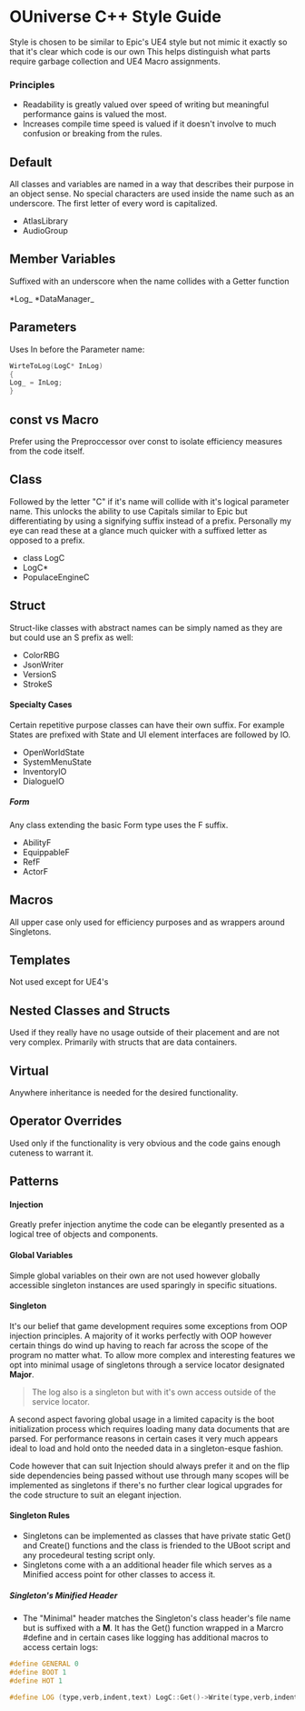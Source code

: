 # OUniverse C++ Style Guide

Style is chosen to be similar to Epic's UE4 style but not mimic it exactly so that it's clear which code is our own This helps distinguish what parts require garbage collection and UE4 Macro assignments.

### Principles
* Readability is greatly valued over speed of writing but meaningful performance gains is valued the most. 
* Increases compile time speed is valued if it doesn't involve to much confusion or breaking from the rules.

## Default
All classes and variables are named in a way that describes their purpose in an object sense. No special characters are used inside the name such as an underscore. The first letter of every word is capitalized.


* AtlasLibrary
* AudioGroup

## Member Variables
Suffixed with an underscore when the name collides with a Getter function

*Log_
*DataManager_

## Parameters
Uses In before the Parameter name:
```c++
WirteToLog(LogC* InLog)
{
Log_ = InLog;
}
```
## const vs Macro
Prefer using the Preproccessor over const to isolate efficiency measures from the code itself. 

## Class

Followed by the letter "C" if it's name will collide with it's logical parameter name. This unlocks the ability to use Capitals similar to Epic but differentiating by using a signifying suffix instead of a prefix. Personally my eye can read these at a glance much quicker with a suffixed letter as opposed to a prefix.

* class LogC
* LogC*
* PopulaceEngineC

## Struct

Struct-like classes with abstract names can be simply named as they are but could use an S prefix as well:
* ColorRBG
* JsonWriter
* VersionS
* StrokeS



#### Specialty Cases
Certain repetitive purpose classes can have their own suffix. For example States are prefixed with State and UI element interfaces are followed by IO.

* OpenWorldState
* SystemMenuState
* InventoryIO
* DialogueIO

##### Form
Any class extending the basic Form type uses the F suffix.

* AbilityF
* EquippableF
* RefF
* ActorF

## Macros
All upper case only used for efficiency purposes and as wrappers around Singletons.

## Templates
Not used except for UE4's 

## Nested Classes and Structs
Used if they really have no usage outside of their placement and are not very complex. Primarily with structs that are data containers.
## Virtual
Anywhere inheritance is needed for the desired functionality.
## Operator Overrides
Used only if the functionality is very obvious and the code gains enough cuteness to warrant it.
## Patterns

#### Injection
Greatly prefer injection anytime the code can be elegantly presented as a logical tree of objects and components. 

#### Global Variables
Simple global variables on their own are not used however globally accessible singleton instances are used sparingly in specific situations.

#### Singleton

It's our belief that game development requires some exceptions from OOP injection principles. A majority of it works perfectly with OOP however certain things do wind up having to reach far across the scope of the program no matter what. To allow more complex and interesting features we opt into minimal usage of singletons through a service locator designated **Major**. 

> The log also is a singleton but with it's own access outside of the service locator.

A second aspect favoring global usage in a limited capacity is the boot initialization process which requires loading many data documents that are parsed. For performance reasons in certain cases it very much appears ideal to load and hold onto the needed data in a singleton-esque fashion.

Code however that can suit Injection should always prefer it and on the flip side dependencies being passed without use through many scopes will be implemented as singletons if there's no further clear logical upgrades for the code structure to suit an elegant injection.

#### Singleton Rules
* Singletons can be implemented as classes that have private static Get() and Create() functions and the class is friended to the UBoot script and any procedeural testing script only.
* Singletons come with a an additional header file which serves as a Minified access point for other classes to access it. 
##### Singleton's Minified Header

* The "Minimal" header matches the Singleton's class header's file name but is suffixed with a **M**. It has the Get() function wrapped in a Marcro #define and in certain cases like logging has additional macros to access certain logs:


```c++
#define GENERAL 0
#define BOOT 1
#define HOT 1

#define LOG (type,verb,indent,text) LogC::Get()->Write(type,verb,indent,text)
```
